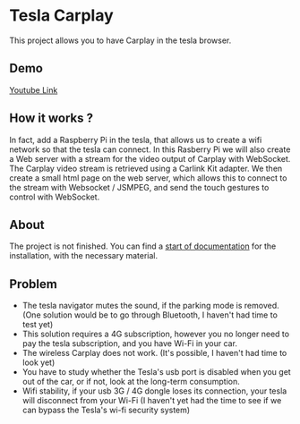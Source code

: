 
# Tesla Carplay

This project allows you to have Carplay in the tesla browser.

## Demo

[Youtube Link](https://youtu.be/6aNyr-Qt1Ts)

## How it works ?
In fact, add a Raspberry Pi in the tesla, that allows us to create a wifi network so that the tesla can connect. In this Rasberry Pi we will also create a Web server with a stream for the video output of Carplay with WebSocket. The Carplay video stream is retrieved using a Carlink Kit adapter. We then create a small html page on the web server, which allows this to connect to the stream with Websocket / JSMPEG, and send the touch gestures to control with WebSocket.


## About

The project is not finished. You can find a [start of documentation](https://github.com/marcdubois71450/tesla-carplay/blob/master/tesla-doc.md) for the installation, with the necessary material.


## Problem

- The tesla navigator mutes the sound, if the parking mode is removed. (One solution would be to go through Bluetooth, I haven't had time to test yet)
- This solution requires a 4G subscription, however you no longer need to pay the tesla subscription, and you have Wi-Fi in your car.
- The wireless Carplay does not work. (It's possible, I haven't had time to look yet)
- You have to study whether the Tesla's usb port is disabled when you get out of the car, or if not, look at the long-term consumption.
- Wifi stability, if your usb 3G / 4G dongle loses its connection, your tesla will disconnect from your Wi-Fi (I haven't yet had the time to see if we can bypass the Tesla's wi-fi security system)
